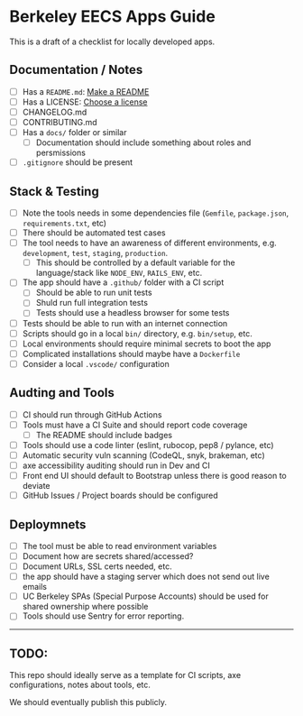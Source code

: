 # Berkeley EECS Apps Guide

This is a draft of a checklist for locally developed apps.

## Documentation / Notes
- [ ] Has a `README.md`: [Make a README](https://www.makeareadme.com/)
- [ ] Has a LICENSE: [Choose a license](https://choosealicense.com/)
- [ ] CHANGELOG.md
- [ ] CONTRIBUTING.md
- [ ] Has a `docs/` folder or similar
  - [ ] Documentation should include something about roles and persmissions
- [ ] `.gitignore` should be present

## Stack & Testing
- [ ] Note the tools needs in some dependencies file (`Gemfile`, `package.json`, `requirements.txt`, etc)
- [ ] There should be automated test cases
- [ ] The tool needs to have an awareness of different environments, e.g. `development`, `test`, `staging`, `production`.
  - [ ] This should be controlled by a default variable for the language/stack like `NODE_ENV`, `RAILS_ENV`, etc.
- [ ] The app should have a `.github/` folder with a CI script
  - [ ] Should be able to run unit tests
  - [ ] Shuld run full integration tests
  - [ ] Tests should use a headless browser for some tests
- [ ] Tests should be able to run with an internet connection
- [ ] Scripts should go in a local `bin/` directory, e.g. `bin/setup`, etc.
- [ ] Local environments should require minimal secrets to boot the app
- [ ] Complicated installations should maybe have a `Dockerfile`
- [ ] Consider a local `.vscode/` configuration

## Audting and Tools
- [ ] CI should run through GitHub Actions
- [ ] Tools must have a CI Suite and should report code coverage
  - [ ] The README should include badges
- [ ] Tools should use a code linter (eslint, rubocop, pep8 / pylance, etc)
- [ ] Automatic security vuln scanning (CodeQL, snyk, brakeman, etc)
- [ ] axe accessibility auditing should run in Dev and CI
- [ ] Front end UI should default to Bootstrap unless there is good reason to deviate
- [ ] GitHub Issues / Project boards should be configured

## Deploymnets
- [ ] The tool must be able to read environment variables
- [ ] Document how are secrets shared/accessed?
- [ ] Document URLs, SSL certs needed, etc.
- [ ] the app should have a staging server which does not send out live emails
- [ ] UC Berkeley SPAs (Special Purpose Accounts) should be used for shared ownership where possible
- [ ] Tools should use Sentry for error reporting.

---

## TODO:

This repo should ideally serve as a template for CI scripts, axe configurations, notes about tools, etc.

We should eventually publish this publicly.
